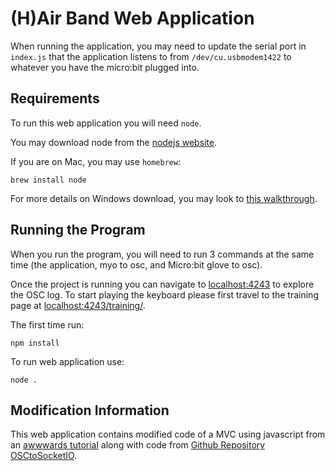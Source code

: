 # (H)Air Band Web Application
When running the application, you may need to update the serial port in `index.js` that the application listens to from `/dev/cu.usbmodem1422` to whatever you have the micro:bit plugged into.

## Requirements
To run this web application you will need `node`.

You may download node from the [nodejs website](https://nodejs.org/en/download/). 

If you are on Mac, you may use `homebrew`:
```
brew install node
```

For more details on Windows download, you may look to [this walkthrough](https://www.guru99.com/download-install-node-js.html).

## Running the Program
When you run the program, you will need to run 3 commands at the same time (the application, myo to osc, and Micro:bit glove to osc).

Once the project is running you can navigate to [localhost:4243](http://localhost:4243) to explore the OSC log. To start playing the keyboard please first travel to the training page at [localhost:4243/training/](http://localhost:4243/training/).

The first time run:
```
npm install
```

To run web application use:
```
node .
```
## Modification Information
This web application contains modified code of a MVC using javascript from an [awwwards tutorial](https://www.awwwards.com/build-a-simple-javascript-app-the-mvc-way.html) along with code from [Github Repository OSCtoSocketIO](https://github.com/rustynymph/OSCtoSocketIO).
